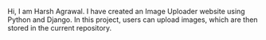 Hi, I am Harsh Agrawal. I have created an Image Uploader website using Python and Django. In this project, users can upload images, which are then stored in the current repository.